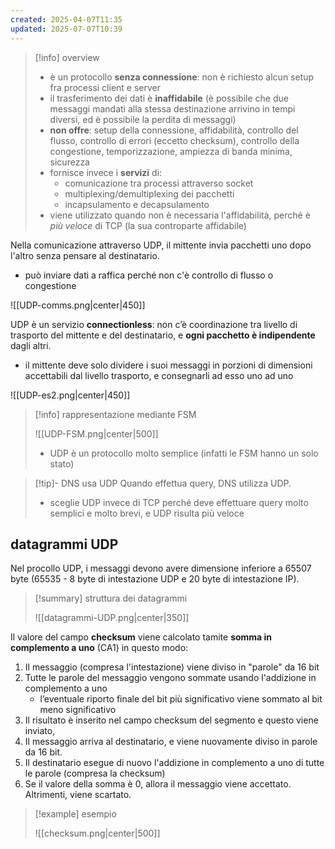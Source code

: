 ```yaml
---
created: 2025-04-07T11:35
updated: 2025-07-07T10:39
---
```

>[!info] overview
>- è un protocollo **senza connessione**: non è richiesto alcun setup fra processi client e server
>- il trasferimento dei dati è **inaffidabile** (è possibile che due messaggi mandati alla stessa destinazione arrivino in tempi diversi, ed è possibile la perdita di messaggi)
>- **non offre**: setup della connessione, affidabilità, controllo del flusso, controllo di errori (eccetto checksum), controllo della congestione, temporizzazione, ampiezza di banda minima, sicurezza
>- fornisce invece i **servizi** di:
>	- comunicazione tra processi attraverso socket
>	- multiplexing/demultiplexing dei pacchetti
>	- incapsulamento e decapsulamento
>- viene utilizzato quando non è necessaria l'affidabilità, perché è *più veloce* di TCP (la sua controparte affidabile)

Nella comunicazione attraverso UDP, il mittente invia pacchetti uno dopo l'altro senza pensare al destinatario.
- può inviare dati a raffica perché non c'è controllo di flusso o congestione

![[UDP-comms.png|center|450]]

UDP è un servizio **connectionless**: non c’è coordinazione tra livello di trasporto del mittente e del destinatario, e **ogni pacchetto è indipendente** dagli altri.
- il mittente deve solo dividere i suoi messaggi in porzioni di dimensioni accettabili dal livello trasporto, e consegnarli ad esso uno ad uno

![[UDP-es2.png|center|450]]

>[!info] rappresentazione mediante FSM
>
>![[UDP-FSM.png|center|500]]
>
>- UDP è un protocollo molto semplice (infatti le FSM hanno un solo stato)

>[!tip]- DNS usa UDP
>Quando effettua query, DNS utilizza UDP.
>- sceglie UDP invece di TCP perché deve effettuare query molto semplici e molto brevi, e UDP risulta più veloce
## datagrammi UDP
Nel procollo UDP, i messaggi devono avere dimensione inferiore a 65507 byte (65535 - 8 byte di intestazione UDP e 20 byte di intestazione IP). 

>[!summary] struttura dei datagrammi
>
>![[datagrammi-UDP.png|center|350]]

Il valore del campo **checksum** viene calcolato tamite **somma in complemento a uno** (CA1) in questo modo:
1) Il messaggio (compresa l'intestazione) viene diviso in "parole" da 16 bit
2) Tutte le parole del messaggio vengono sommate usando l'addizione in complemento a uno
	- l’eventuale riporto finale del bit più significativo viene sommato al bit meno significativo 
3) Il risultato è inserito nel campo checksum del segmento e questo viene inviato,
4) Il messaggio arriva al destinatario, e viene nuovamente diviso in parole da 16 bit.
5) Il destinatario esegue di nuovo l'addizione in complemento a uno di tutte le parole (compresa la checksum)
6) Se il valore della somma è 0, allora il messaggio viene accettato. Altrimenti, viene scartato.

>[!example] esempio
> 
>![[checksum.png|center|500]]
